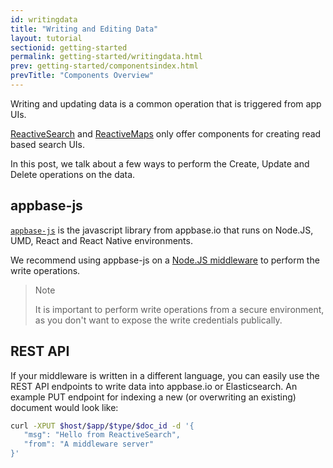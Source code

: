 ```yaml
---
id: writingdata
title: "Writing and Editing Data"
layout: tutorial
sectionid: getting-started
permalink: getting-started/writingdata.html
prev: getting-started/componentsindex.html
prevTitle: "Components Overview"
---
```


Writing and updating data is a common operation that is triggered from app UIs.

[ReactiveSearch](https://opensource.appbase.io/reactivesearch/) and [ReactiveMaps](https://opensource.appbase.io/reactivemaps/) only offer components for creating read based search UIs.

In this post, we talk about a few ways to perform the Create, Update and Delete operations on the data.

## appbase-js

[`appbase-js`](https://github.com/appbaseio/appbase-js) is the javascript library from appbase.io that runs on Node.JS, UMD, React and React Native environments.

We recommend using appbase-js on a [Node.JS middleware](http://expressjs.com/en/guide/using-middleware.html) to perform the write operations.

> Note
>
> It is important to perform write operations from a secure environment, as you don't want to expose the write credentials publically.

## REST API

If your middleware is written in a different language, you can easily use the REST API endpoints to write data into appbase.io or Elasticsearch. An example PUT endpoint for indexing a new (or overwriting an existing) document would look like:


```bash
curl -XPUT $host/$app/$type/$doc_id -d '{
   "msg": "Hello from ReactiveSearch",
   "from": "A middleware server"
}'
```
